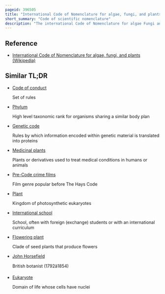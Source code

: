 ```yaml
---
pageid: 396505
title: "International Code of Nomenclature for algae, fungi, and plants"
short_summary: "Code of scientific nomenclature"
description: "The international Code of Nomenclature for algae Fungi and Plants is the Set of Rules and Recommendations dealing with formal botanical Names that are given to Plants Fungi and a few other Groups of Organisms all traditionally treated as. It was formerly called the international Code of botanical Nomenclature but its Name was changed in July 2011 at the international botanical Congress in Melbourne as Part of the Melbourne Code which replaced the Vienna Code."
---
```


## Reference

- [International Code of Nomenclature for algae, fungi, and plants (Wikipedia)](https://en.wikipedia.org/?curid=396505)

## Similar TL;DR

- [Code of conduct](/tldr/en/code-of-conduct)

  Set of rules

- [Phylum](/tldr/en/phylum)

  High level taxonomic rank for organisms sharing a similar body plan

- [Genetic code](/tldr/en/genetic-code)

  Rules by which information encoded within genetic material is translated into proteins

- [Medicinal plants](/tldr/en/medicinal-plants)

  Plants or derivatives used to treat medical conditions in humans or animals

- [Pre-Code crime films](/tldr/en/pre-code-crime-films)

  Film genre popular before The Hays Code

- [Plant](/tldr/en/plant)

  Kingdom of photosynthetic eukaryotes

- [International school](/tldr/en/international-school)

  School, often with foreign (exchange) students or with an international curriculum

- [Flowering plant](/tldr/en/flowering-plant)

  Clade of seed plants that produce flowers

- [John Horsefield](/tldr/en/john-horsefield)

  British botanist (1792â1854)

- [Eukaryote](/tldr/en/eukaryote)

  Domain of life whose cells have nuclei
